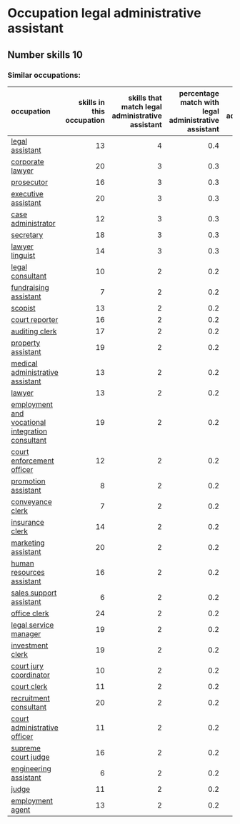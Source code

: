 # Occupation legal administrative assistant
## Number skills 10
### Similar occupations:
| occupation                                                                                              |   skills in this occupation |   skills that match legal administrative assistant |   percentage match with legal administrative assistant |   skills not in legal administrative assistant |
|:--------------------------------------------------------------------------------------------------------|----------------------------:|---------------------------------------------------:|-------------------------------------------------------:|-----------------------------------------------:|
| [legal assistant](legal_assistant.md)                                                                   |                          13 |                                                  4 |                                                    0.4 |                                              9 |
| [corporate lawyer](corporate_lawyer.md)                                                                 |                          20 |                                                  3 |                                                    0.3 |                                             17 |
| [prosecutor](prosecutor.md)                                                                             |                          16 |                                                  3 |                                                    0.3 |                                             13 |
| [executive assistant](executive_assistant.md)                                                           |                          20 |                                                  3 |                                                    0.3 |                                             17 |
| [case administrator](case_administrator.md)                                                             |                          12 |                                                  3 |                                                    0.3 |                                              9 |
| [secretary](secretary.md)                                                                               |                          18 |                                                  3 |                                                    0.3 |                                             15 |
| [lawyer linguist](lawyer_linguist.md)                                                                   |                          14 |                                                  3 |                                                    0.3 |                                             11 |
| [legal consultant](legal_consultant.md)                                                                 |                          10 |                                                  2 |                                                    0.2 |                                              8 |
| [fundraising assistant](fundraising_assistant.md)                                                       |                           7 |                                                  2 |                                                    0.2 |                                              5 |
| [scopist](scopist.md)                                                                                   |                          13 |                                                  2 |                                                    0.2 |                                             11 |
| [court reporter](court_reporter.md)                                                                     |                          16 |                                                  2 |                                                    0.2 |                                             14 |
| [auditing clerk](auditing_clerk.md)                                                                     |                          17 |                                                  2 |                                                    0.2 |                                             15 |
| [property assistant](property_assistant.md)                                                             |                          19 |                                                  2 |                                                    0.2 |                                             17 |
| [medical administrative assistant](medical_administrative_assistant.md)                                 |                          13 |                                                  2 |                                                    0.2 |                                             11 |
| [lawyer](lawyer.md)                                                                                     |                          13 |                                                  2 |                                                    0.2 |                                             11 |
| [employment and vocational integration consultant](employment_and_vocational_integration_consultant.md) |                          19 |                                                  2 |                                                    0.2 |                                             17 |
| [court enforcement officer](court_enforcement_officer.md)                                               |                          12 |                                                  2 |                                                    0.2 |                                             10 |
| [promotion assistant](promotion_assistant.md)                                                           |                           8 |                                                  2 |                                                    0.2 |                                              6 |
| [conveyance clerk](conveyance_clerk.md)                                                                 |                           7 |                                                  2 |                                                    0.2 |                                              5 |
| [insurance clerk](insurance_clerk.md)                                                                   |                          14 |                                                  2 |                                                    0.2 |                                             12 |
| [marketing assistant](marketing_assistant.md)                                                           |                          20 |                                                  2 |                                                    0.2 |                                             18 |
| [human resources assistant](human_resources_assistant.md)                                               |                          16 |                                                  2 |                                                    0.2 |                                             14 |
| [sales support assistant](sales_support_assistant.md)                                                   |                           6 |                                                  2 |                                                    0.2 |                                              4 |
| [office clerk](office_clerk.md)                                                                         |                          24 |                                                  2 |                                                    0.2 |                                             22 |
| [legal service manager](legal_service_manager.md)                                                       |                          19 |                                                  2 |                                                    0.2 |                                             17 |
| [investment clerk](investment_clerk.md)                                                                 |                          19 |                                                  2 |                                                    0.2 |                                             17 |
| [court jury coordinator](court_jury_coordinator.md)                                                     |                          10 |                                                  2 |                                                    0.2 |                                              8 |
| [court clerk](court_clerk.md)                                                                           |                          11 |                                                  2 |                                                    0.2 |                                              9 |
| [recruitment consultant](recruitment_consultant.md)                                                     |                          20 |                                                  2 |                                                    0.2 |                                             18 |
| [court administrative officer](court_administrative_officer.md)                                         |                          11 |                                                  2 |                                                    0.2 |                                              9 |
| [supreme court judge](supreme_court_judge.md)                                                           |                          16 |                                                  2 |                                                    0.2 |                                             14 |
| [engineering assistant](engineering_assistant.md)                                                       |                           6 |                                                  2 |                                                    0.2 |                                              4 |
| [judge](judge.md)                                                                                       |                          11 |                                                  2 |                                                    0.2 |                                              9 |
| [employment agent](employment_agent.md)                                                                 |                          13 |                                                  2 |                                                    0.2 |                                             11 |
